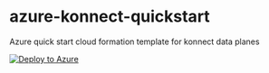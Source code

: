 # azure-konnect-quickstart
Azure quick start cloud formation template for konnect data planes

[![Deploy to Azure](https://aka.ms/deploytoazurebutton)](https://portal.azure.com/#create/Microsoft.Template/uri/https%3A%2F%2Fraw.githubusercontent.com%2FKong%2Fazure-konnect-quickstart%2Fmain%2Fazure-arm-template.json
)


